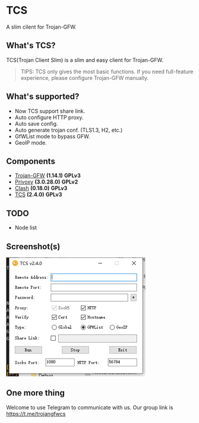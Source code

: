 # TCS

A slim cilent for Trojan-GFW.

## What's TCS?

TCS(Trojan Client Slim) is a slim and easy client for Trojan-GFW. 

> TIPS: TCS only gives the most basic functions. If you need full-feature experience, please configure Trojan-GFW manually.


## What's supported?

- Now TCS support share link.
- Auto configure HTTP proxy.
- Auto save config.
- Auto generate trojan conf. (TLS1.3, H2, etc.)
- GfWList mode to bypass GFW.
- GeoIP mode.

## Components

- [Trojan-GFW](https://github.com/trojan-gfw/trojan) **(1.14.1)** **GPLv3**
- [Privoxy](https://www.privoxy.org/) **(3.0.28.0)** **GPLv2**
- [Clash](https://github.com/Dreamacro/clash) **(0.18.0)** **GPLv3**
- [TCS](https://github.com/KevinZonda/trojan-client-slim) **(2.4.0)** **GPLv3**

## TODO

- Node list

## Screenshot(s)
![TCS2.4.0](Screenshots/TCS240.png)

## One more thing

Welcome to use Telegram to communicate with us. Our group link is https://t.me/trojangfwcs
